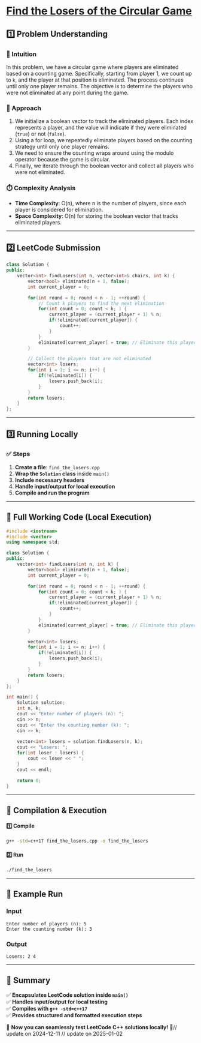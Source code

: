 # **[Find the Losers of the Circular Game](https://leetcode.com/problems/find-the-losers-of-the-circular-game/description/)**  

## **1️⃣ Problem Understanding**  
### **📌 Intuition**  
In this problem, we have a circular game where players are eliminated based on a counting game. Specifically, starting from player 1, we count up to `k`, and the player at that position is eliminated. The process continues until only one player remains. The objective is to determine the players who were not eliminated at any point during the game.

### **🚀 Approach**  
1. We initialize a boolean vector to track the eliminated players. Each index represents a player, and the value will indicate if they were eliminated (`true`) or not (`false`).
2. Using a for loop, we repeatedly eliminate players based on the counting strategy until only one player remains.
3. We need to ensure the counting wraps around using the modulo operator because the game is circular.
4. Finally, we iterate through the boolean vector and collect all players who were not eliminated.

### **⏱️ Complexity Analysis**  
- **Time Complexity**: O(n), where n is the number of players, since each player is considered for elimination.
- **Space Complexity**: O(n) for storing the boolean vector that tracks eliminated players.

---  

## **2️⃣ LeetCode Submission**  
```cpp
class Solution {
public:
    vector<int> findLosers(int n, vector<int>& chairs, int k) {
        vector<bool> eliminated(n + 1, false);
        int current_player = 0;

        for(int round = 0; round < n - 1; ++round) {
            // Count k players to find the next elimination
            for(int count = 0; count < k; ) {
                current_player = (current_player + 1) % n;
                if(!eliminated[current_player]) {
                    count++;
                }
            }
            eliminated[current_player] = true; // Eliminate this player
        }

        // Collect the players that are not eliminated
        vector<int> losers;
        for(int i = 1; i <= n; i++) {
            if(!eliminated[i]) {
                losers.push_back(i);
            }
        }
        return losers;
    }
};
```  

---  

## **3️⃣ Running Locally**  
### **✅ Steps**  
1. **Create a file**: `find_the_losers.cpp`  
2. **Wrap the `Solution` class** inside `main()`  
3. **Include necessary headers**  
4. **Handle input/output for local execution**  
5. **Compile and run the program**  

---  

## **📝 Full Working Code (Local Execution)**  
```cpp
#include <iostream>
#include <vector>
using namespace std;

class Solution {
public:
    vector<int> findLosers(int n, int k) {
        vector<bool> eliminated(n + 1, false);
        int current_player = 0;

        for(int round = 0; round < n - 1; ++round) {
            for(int count = 0; count < k; ) {
                current_player = (current_player + 1) % n;
                if(!eliminated[current_player]) {
                    count++;
                }
            }
            eliminated[current_player] = true; // Eliminate this player
        }

        vector<int> losers;
        for(int i = 1; i <= n; i++) {
            if(!eliminated[i]) {
                losers.push_back(i);
            }
        }
        return losers;
    }
};

int main() {
    Solution solution;
    int n, k;
    cout << "Enter number of players (n): ";
    cin >> n;
    cout << "Enter the counting number (k): ";
    cin >> k;
    
    vector<int> losers = solution.findLosers(n, k);
    cout << "Losers: ";
    for(int loser : losers) {
        cout << loser << " ";
    }
    cout << endl;

    return 0;
}
```  

---  

## **🔧 Compilation & Execution**  
#### **1️⃣ Compile**  
```bash
g++ -std=c++17 find_the_losers.cpp -o find_the_losers
```  

#### **2️⃣ Run**  
```bash
./find_the_losers
```  

---  

## **🎯 Example Run**  
### **Input**  
```
Enter number of players (n): 5
Enter the counting number (k): 3
```  
### **Output**  
```
Losers: 2 4 
```  

---  

## **📌 Summary**  
✅ **Encapsulates LeetCode solution inside `main()`**  
✅ **Handles input/output for local testing**  
✅ **Compiles with `g++ -std=c++17`**  
✅ **Provides structured and formatted execution steps**  

🚀 **Now you can seamlessly test LeetCode C++ solutions locally!** 🚀// update on 2024-12-11
// update on 2025-01-02
